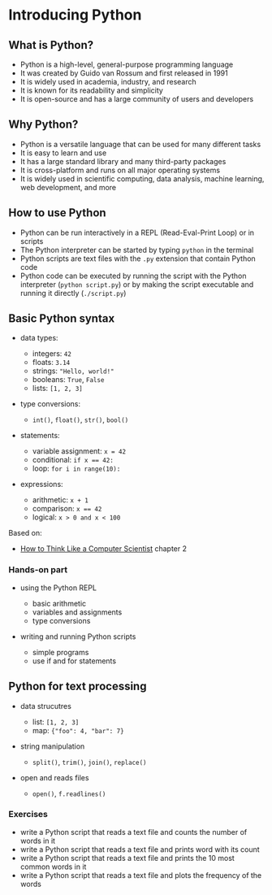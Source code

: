# Introducing Python


## What is Python?

- Python is a high-level, general-purpose programming language
- It was created by Guido van Rossum and first released in 1991
- It is widely used in academia, industry, and research
- It is known for its readability and simplicity
- It is open-source and has a large community of users and developers


## Why Python?

- Python is a versatile language that can be used for many different tasks
- It is easy to learn and use
- It has a large standard library and many third-party packages
- It is cross-platform and runs on all major operating systems
- It is widely used in scientific computing, data analysis, machine learning, web development, and more


## How to use Python

- Python can be run interactively in a REPL (Read-Eval-Print Loop) or in scripts
- The Python interpreter can be started by typing `python` in the terminal
- Python scripts are text files with the `.py` extension that contain Python code
- Python code can be executed by running the script with the Python interpreter (`python script.py`) or by making the script executable and running it directly (`./script.py`)


## Basic Python syntax

- data types:
   - integers: `42`
   - floats: `3.14`
   - strings: `"Hello, world!"`
   - booleans: `True`, `False`
   - lists: `[1, 2, 3]`

- type conversions:
   - `int()`, `float()`, `str()`, `bool()`

- statements:
   - variable assignment: `x = 42`
   - conditional: `if x == 42:`
   - loop: `for i in range(10):`

- expressions:
   - arithmetic: `x + 1`
   - comparison: `x == 42`
   - logical: `x > 0 and x < 100`


Based on:
- [How to Think Like a Computer Scientist](https://runestone.academy/ns/books/published/thinkcspy/index.html) chapter 2

### Hands-on part

- using the Python REPL
   - basic arithmetic
   - variables and assignments
   - type conversions

- writing and running Python scripts
   - simple programs
   - use if and for statements


## Python for text processing

- data strucutres
   - list: `[1, 2, 3]`
   - map: `{"foo": 4, "bar": 7}`

- string manipulation
   - `split()`, `trim()`, `join()`, `replace()`

- open and reads files
   - `open()`, `f.readlines()`


### Exercises

- write a Python script that reads a text file and counts the number of words in it
- write a Python script that reads a text file and prints word with its count
- write a Python script that reads a text file and prints the 10 most common words in it
- write a Python script that reads a text file and plots the frequency of the words


